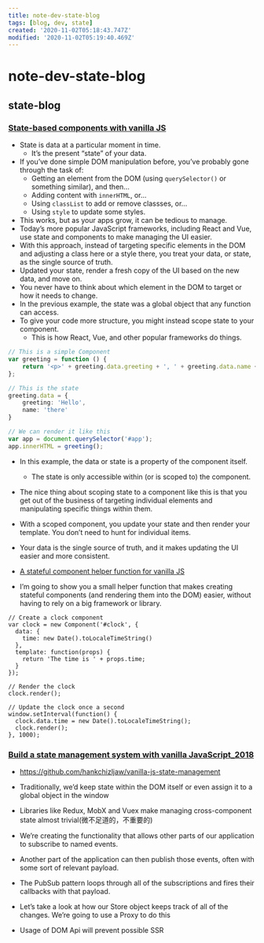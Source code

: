 ```yaml
---
title: note-dev-state-blog
tags: [blog, dev, state]
created: '2020-11-02T05:18:43.747Z'
modified: '2020-11-02T05:19:40.469Z'
---
```


# note-dev-state-blog

## state-blog

### [State-based components with vanilla JS](https://gomakethings.com/state-based-components-with-vanilla-js/)

- State is data at a particular moment in time. 
  - It’s the present “state” of your data.
- If you’ve done simple DOM manipulation before, you’ve probably gone through the task of:
  - Getting an element from the DOM (using `querySelector()` or something similar), and then…
  - Adding content with `innerHTML`, or…
  - Using `classList` to add or remove classses, or…
  - Using `style` to update some styles.
- This works, but as your apps grow, it can be tedious to manage.
- Today’s more popular JavaScript frameworks, including React and Vue, use state and components to make managing the UI easier.
- With this approach, instead of targeting specific elements in the DOM and adjusting a class here or a style there, you treat your data, or state, as the single source of truth.
- Updated your state, render a fresh copy of the UI based on the new data, and move on. 
- You never have to think about which element in the DOM to target or how it needs to change.
- In the previous example, the state was a global object that any function can access.
- To give your code more structure, you might instead scope state to your component. 
  - This is how React, Vue, and other popular frameworks do things.

``` typescript
// This is a simple Component
var greeting = function () {
	return '<p>' + greeting.data.greeting + ', ' + greeting.data.name + '!</p>';
};

// This is the state
greeting.data = {
	greeting: 'Hello',
	name: 'there'
}

// We can render it like this
var app = document.querySelector('#app');
app.innerHTML = greeting();
```

- In this example, the data or state is a property of the component itself. 
  - The state is only accessible within (or is scoped to) the component.
- The nice thing about scoping state to a component like this is that you get out of the business of targeting individual elements and manipulating specific things within them.
- With a scoped component, you update your state and then render your template. You don’t need to hunt for individual items.
- Your data is the single source of truth, and it makes updating the UI easier and more consistent.

- [A stateful component helper function for vanilla JS](https://gomakethings.com/a-stateful-component-helper-function-for-vanilla-js/)
- I’m going to show you a small helper function that makes creating stateful components (and rendering them into the DOM) easier, without having to rely on a big framework or library. 

``` JS
// Create a clock component
var clock = new Component('#clock', {
  data: {
    time: new Date().toLocaleTimeString()
  },
  template: function(props) {
    return 'The time is ' + props.time;
  }
});

// Render the clock
clock.render();

// Update the clock once a second
window.setInterval(function() {
  clock.data.time = new Date().toLocaleTimeString();
  clock.render();
}, 1000);
```

### [Build a state management system with vanilla JavaScript_2018](https://css-tricks.com/build-a-state-management-system-with-vanilla-javascript/)

- https://github.com/hankchizljaw/vanilla-js-state-management

- Traditionally, we’d keep state within the DOM itself or even assign it to a global object in the window
- Libraries like Redux, MobX and Vuex make managing cross-component state almost trivial(微不足道的，不重要的)
- We’re creating the functionality that allows other parts of our application to subscribe to named events.
- Another part of the application can then publish those events, often with some sort of relevant payload.
- The PubSub pattern loops through all of the subscriptions and fires their callbacks with that payload.
- Let’s take a look at how our Store object keeps track of all of the changes. We’re going to use a Proxy to do this
- Usage of DOM Api will prevent possible SSR
